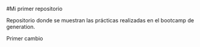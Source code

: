 #Mi primer repositorio
 
Repositorio donde se muestran las prácticas
realizadas en el bootcamp de generation.

Primer cambio 
